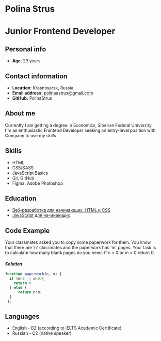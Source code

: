 # Polina Strus
# **Junior Frontend Developer**
## Personal info
+ **Age**: 23 years

## Contact information
+ **Location:** Krasnoyarsk, Russia
+ **Email address:** polinaastrus@gmail.com
+ **GitHub:** PolinaStrus
## About me
Currently I am getting a degree in Economics, Siberian Federal University. I'm an enthusiastic Frontend Developer seeking an entry-level position with Company to use my skills.
## Skills
+ HTML
+ CSS/SASS
+ JavaScript Basics
+ Git, GitHub
+ Figma, Adobe Photoshop
## Education
+ [Веб-разработка для начинающих: HTML и CSS](https://stepik.org/course/38218)
+  [JavaScript для начинающих](https://stepik.org/course/2223)
## Code Example
Your classmates asked you to copy some paperwork for them. You know that there are 'n' classmates and the paperwork has 'm' pages.
Your task is to calculate how many blank pages do you need. If n < 0 or m < 0 return 0.
#### *Solution*
``` JavaScript
function paperwork(n, m) {
  if (n<0 || m<0){
    return 0
  } else {
      return n*m;
  }
 }; 
 ```
## Languages
+ English - B2 (according to IELTS  Academic Certificate)
+ Russian -  C2 (native speaker)

